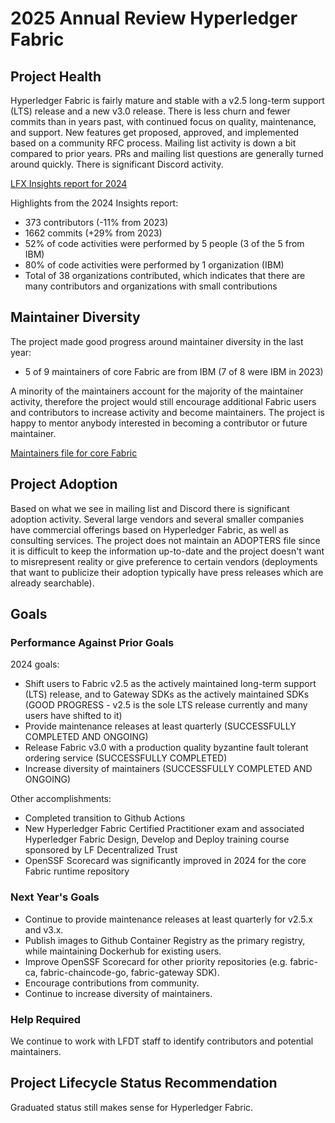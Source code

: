 [//]: # (SPDX-License-Identifier: CC-BY-4.0)

# 2025 Annual Review Hyperledger Fabric

## Project Health

Hyperledger Fabric is fairly mature and stable with a v2.5 long-term support (LTS) release and a new v3.0 release.
There is less churn and fewer commits than in years past, with continued focus on quality, maintenance, and support.
New features get proposed, approved, and implemented based on a community RFC process.
Mailing list activity is down a bit compared to prior years.
PRs and mailing list questions are generally turned around quickly.
There is significant Discord activity.

[LFX Insights report for 2024](https://insights.lfx.linuxfoundation.org/foundation/lf-decentralized-trust/overview/github?project=fabric&routedFrom=Github&bestPractice=false&repository=all&dateFilters=Last%20Year&dateRange=2024-01-01%20to%202024-12-31&compare=PP&granularity=month&hideBots=true)

Highlights from the 2024 Insights report:
- 373 contributors (-11% from 2023)
- 1662 commits (+29% from 2023)
- 52% of code activities were performed by 5 people (3 of the 5 from IBM)
- 80% of code activities were performed by 1 organization (IBM)
- Total of 38 organizations contributed, which indicates that there are many contributors and organizations with small contributions

## Maintainer Diversity

The project made good progress around maintainer diversity in the last year:
- 5 of 9 maintainers of core Fabric are from IBM (7 of 8 were IBM in 2023)

A minority of the maintainers account for the majority of the maintainer activity, therefore the project would still encourage additional Fabric users and contributors to increase activity and become maintainers.
The project is happy to mentor anybody interested in becoming a contributor or future maintainer.

[Maintainers file for core Fabric](https://github.com/hyperledger/fabric/blob/main/MAINTAINERS.md)

## Project Adoption

Based on what we see in mailing list and Discord there is significant adoption activity.
Several large vendors and several smaller companies have commercial offerings based on Hyperledger Fabric, as well as consulting services.
The project does not maintain an ADOPTERS file since it is difficult to keep the information up-to-date and the project doesn't want to misrepresent reality or give preference to certain vendors (deployments that want to publicize their adoption typically have press releases which are already searchable).

## Goals

### Performance Against Prior Goals

2024 goals:
- Shift users to Fabric v2.5 as the actively maintained long-term support (LTS) release, and to Gateway SDKs as the actively maintained SDKs (GOOD PROGRESS - v2.5 is the sole LTS release currently and many users have shifted to it)
- Provide maintenance releases at least quarterly (SUCCESSFULLY COMPLETED AND ONGOING)
- Release Fabric v3.0 with a production quality byzantine fault tolerant ordering service (SUCCESSFULLY COMPLETED)
- Increase diversity of maintainers (SUCCESSFULLY COMPLETED AND ONGOING)

Other accomplishments:
- Completed transition to Github Actions
- New Hyperledger Fabric Certified Practitioner exam and associated Hyperledger Fabric Design, Develop and Deploy training course sponsored by LF Decentralized Trust
- OpenSSF Scorecard was significantly improved in 2024 for the core Fabric runtime repository

### Next Year's Goals

- Continue to provide maintenance releases at least quarterly for v2.5.x and v3.x.
- Publish images to Github Container Registry as the primary registry, while maintaining Dockerhub for existing users.
- Improve OpenSSF Scorecard for other priority repositories (e.g. fabric-ca, fabric-chaincode-go, fabric-gateway SDK).
- Encourage contributions from community.
- Continue to increase diversity of maintainers.

### Help Required

We continue to work with LFDT staff to identify contributors and potential maintainers.

## Project Lifecycle Status Recommendation

Graduated status still makes sense for Hyperledger Fabric.
